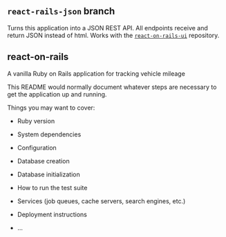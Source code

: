 ## `react-rails-json` branch

Turns this application into a JSON REST API. All endpoints receive and return JSON instead of html. Works with the [`react-on-rails-ui`](https://github.com/SonofNun15/react-on-rails-ui) repository.

## react-on-rails
A vanilla Ruby on Rails application for tracking vehicle mileage

This README would normally document whatever steps are necessary to get the
application up and running.

Things you may want to cover:

* Ruby version

* System dependencies

* Configuration

* Database creation

* Database initialization

* How to run the test suite

* Services (job queues, cache servers, search engines, etc.)

* Deployment instructions

* ...
